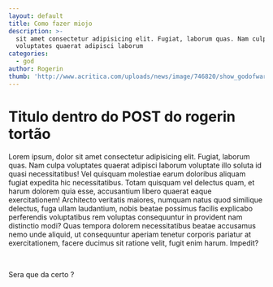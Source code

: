 ```yaml
---
layout: default
title: Como fazer miojo
description: >-
  sit amet consectetur adipisicing elit. Fugiat, laborum quas. Nam culpa
  voluptates quaerat adipisci laborum
categories:
  - god
author: Rogerin
thumb: 'http://www.acritica.com/uploads/news/image/746820/show_godofwarps4.JPG'
---
```


# Titulo dentro do POST do rogerin tortão

Lorem ipsum, dolor sit amet consectetur adipisicing elit. Fugiat, laborum quas. Nam culpa voluptates quaerat adipisci laborum voluptate illo soluta id quasi necessitatibus! Vel quisquam molestiae earum doloribus aliquam fugiat expedita hic necessitatibus. Totam quisquam vel delectus quam, et harum dolorem quia esse, accusantium libero quaerat eaque exercitationem! Architecto veritatis maiores, numquam natus quod similique delectus, fuga ullam laudantium, nobis beatae possimus facilis explicabo perferendis voluptatibus rem voluptas consequuntur in provident nam distinctio modi? Quas tempora dolorem necessitatibus beatae accusamus nemo unde aliquid, ut consequuntur aperiam tenetur corporis pariatur at exercitationem, facere ducimus sit ratione velit, fugit enim harum. Impedit?

 

Sera que da certo ?
